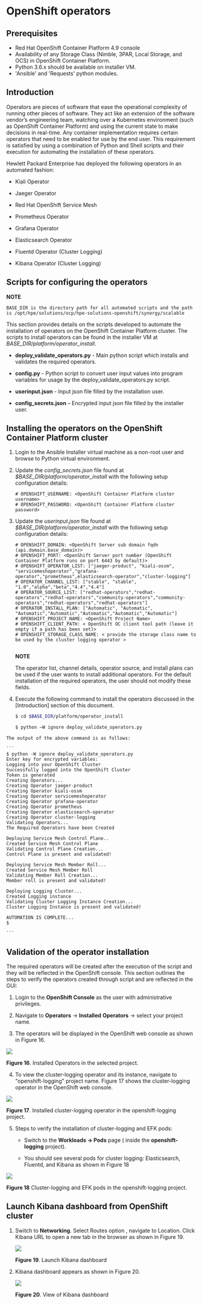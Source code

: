 ﻿
# OpenShift operators

## Prerequisites

-   Red Hat OpenShift Container Platform 4.9 console 
-   Availability of any Storage Class (Nimble, 3PAR, Local Storage, and OCS) in OpenShift Container Platform.
-   Python 3.6.x should be available on installer VM.
-   'Ansible' and 'Requests' python modules.

## Introduction 

Operators are pieces of software that ease the operational complexity of running other pieces of software. They act like an extension of the software vendor’s engineering team, watching over a Kubernetes environment (such as OpenShift Container Platform) and using the current state to make decisions in real-time. Any container implementation requires certain operators that need to be enabled for use by the end user. This requirement is satisfied by using a combination of Python and Shell scripts and their execution for automating the installation of these operators.

Hewlett Packard Enterprise has deployed the following operators in an automated fashion:

-   Kiali Operator

-   Jaeger Operator

-   Red Hat OpenShift Service Mesh

-   Prometheus Operator

-   Grafana Operator

-   Elasticsearch Operator

-   Fluentd Operator (Cluster Logging)

-   Kibana Operator (Cluster Logging)

## Scripts for configuring the operators 

**NOTE**

    BASE_DIR is the directory path for all automated scripts and the path is /opt/hpe/solutions/ocp/hpe-solutions-openshift/synergy/scalable

This section provides details on the scripts developed to automate the installation of operators on the OpenShift Container Platform cluster. The scripts to install operators can be found in the installer VM at *BASE_DIR/platform/operator_install*.

-   **deploy_validate_operators.py** - Main python script which installs and validates the required operators.

-   **config.py** - Python script to convert user input values into program variables for usage by the deploy_validate_operators.py script.

-   **userinput.json** - Input json file filled by the installation user.

-   **config_secrets.json** – Encrypted input json file filled by the installer user.

## Installing the operators on the OpenShift Container Platform cluster 

1. Login to the Ansible Installer virtual machine as a non-root user and browse to Python virtual environment.

2. Update the *config_secrets.json* file found at *$BASE_DIR/platform/operator_install* with the following setup configuration details:

    ```
    # OPENSHIFT_USERNAME: <OpenShift Container Platform cluster username>
    # OPENSHIFT_PASSWORD: <OpenShift Container Platform cluster password>
    
    ```

3. Update the *userinput.json* file found at *$BASE_DIR/platform/operator_install* with the following setup configuration details:

    ```
    # OPENSHIFT_DOMAIN: <OpenShift Server sub domain fqdn (api.domain.base_domain)> 
    # OPENSHIFT_PORT: <OpenShift Server port number (OpenShift Container Platform runs on port 6443 by default)>
    # OPENSHIFT_OPERATOR_LIST: ["jaeger-product", "kiali-ossm", "servicemeshoperator","grafana-operator","prometheus",elasticsearch-operator","cluster-logging"]
    # OPERATOR_CHANNEL_LIST: ["stable", "stable", "1.0","alpha","beta","4.4","4.4"]
    # OPERATOR_SOURCE_LIST: ["redhat-operators","redhat-operators","redhat-operators","community-operators","community-operators","redhat-operators","redhat-operators"]
    # OPERATOR_INSTALL_PLAN: ["Automatic", "Automatic", "Automatic","Automatic","Automatic","Automatic","Automatic"]
    # OPENSHIFT_PROJECT_NAME: <OpenShift Project Name>
    # OPENSHIFT_CLIENT_PATH: < OpenShift OC client tool path (leave it empty if a path has been set)>
    # OPENSHIFT_STORAGE_CLASS_NAME: < provide the storage class name to be used by the cluster logging operator >
       
    ```
    
    **NOTE**
    
    The operator list, channel details, operator source, and install plans can be used if the user wants to install additional operators. For the default installation of the required operators, the user should not modify these fields.

4. Execute the following command to install the operators discussed in the [Introduction] section of this document.

    ```bash
    $ cd $BASE_DIR/platform/operator_install
    
    $ python –W ignore deploy_validate_operators.py
    ```

```
The output of the above command is as follows:

​```
$ python -W ignore deploy_validate_operators.py
Enter key for encrypted variables:
Logging into your OpenShift Cluster
Successfully logged into the OpenShift Cluster
Token is generated
Creating Operators...
Creating Operator jaeger-product
Creating Operator kiali-ossm
Creating Operator servicemeshoperator
Creating Operator grafana-operator
Creating Operator prometheus
Creating Operator elasticsearch-operator
Creating Operator cluster-logging
Validating Operators...
The Required Operators have been Created

Deploying Service Mesh Control Plane..
Created Service Mesh Control Plane
Validating Control Plane Creation...
Control Plane is present and validated!

Deploying Service Mesh Member Roll...
Created Service Mesh Member Roll
Validating Member Roll Creation...
Member roll is present and validated!

Deploying Logging Cluster...
Created Logging instance
Validating Cluster Logging Instance Creation...
Cluster Logging Instance is present and validated!

AUTOMATION IS COMPLETE...
$

​```
```



## Validation of the operator installation

The required operators will be created after the execution of the script and they will be reflected in the OpenShift console. This section outlines the steps to verify the operators created through script and are reflected in the GUI:

1. Login to the **OpenShift Console** as the user with administrative privileges.

2. Navigate to **Operators** -&gt; **Installed** **Operators** -&gt; select your project name.

3. The operators will be displayed in the OpenShift web console as shown in Figure 16.

![](../../docs/media/figure16.png)

**Figure 16**.  Installed Operators in the selected project.

4. To view the cluster-logging operator and its instance, navigate to "openshift-logging" project name.
   Figure 17 shows the cluster-logging operator in the OpenShift web console.

![](../../docs/media/figure17.png)

**Figure 17**. Installed cluster-logging operator in the openshift-logging project.

5. Steps to verify the installation of cluster-logging and EFK pods:

    - Switch to the **Workloads → Pods** page ( inside the **openshift-logging** project).
    
    - You should see several pods for cluster logging: Elasticsearch, Fluentd, and Kibana as shown in Figure 18

 ![](../../docs/media/figure18.png)

  **Figure 18** Cluster-logging and EFK pods in the openshift-logging project.

## Launch **Kibana** dashboard  from OpenShift cluster

1. Switch to **Networking**. Select  Routes option , navigate to Location. Click Kibana URL to open a new tab in the browser as shown in Figure 19.

   ![](../../docs/media/figure19.png)

   **Figure 19**. Launch Kibana dashboard

2. Kibana dashboard appears as shown in Figure 20.

   ![](../../docs/media/figure20.png)

   **Figure 20**. View of Kibana dashboard
